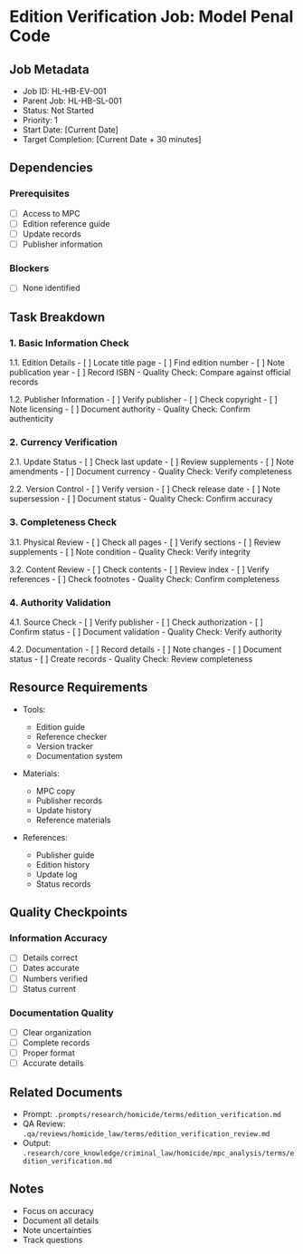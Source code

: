 # Edition Verification Job: Model Penal Code

## Job Metadata
- Job ID: HL-HB-EV-001
- Parent Job: HL-HB-SL-001
- Status: Not Started
- Priority: 1
- Start Date: [Current Date]
- Target Completion: [Current Date + 30 minutes]

## Dependencies
### Prerequisites
- [ ] Access to MPC
- [ ] Edition reference guide
- [ ] Update records
- [ ] Publisher information

### Blockers
- [ ] None identified

## Task Breakdown

### 1. Basic Information Check
1.1. Edition Details
    - [ ] Locate title page
    - [ ] Find edition number
    - [ ] Note publication year
    - [ ] Record ISBN
    - Quality Check: Compare against official records

1.2. Publisher Information
    - [ ] Verify publisher
    - [ ] Check copyright
    - [ ] Note licensing
    - [ ] Document authority
    - Quality Check: Confirm authenticity

### 2. Currency Verification
2.1. Update Status
    - [ ] Check last update
    - [ ] Review supplements
    - [ ] Note amendments
    - [ ] Document currency
    - Quality Check: Verify completeness

2.2. Version Control
    - [ ] Verify version
    - [ ] Check release date
    - [ ] Note supersession
    - [ ] Document status
    - Quality Check: Confirm accuracy

### 3. Completeness Check
3.1. Physical Review
    - [ ] Check all pages
    - [ ] Verify sections
    - [ ] Review supplements
    - [ ] Note condition
    - Quality Check: Verify integrity

3.2. Content Review
    - [ ] Check contents
    - [ ] Review index
    - [ ] Verify references
    - [ ] Check footnotes
    - Quality Check: Confirm completeness

### 4. Authority Validation
4.1. Source Check
    - [ ] Verify publisher
    - [ ] Check authorization
    - [ ] Confirm status
    - [ ] Document validation
    - Quality Check: Verify authority

4.2. Documentation
    - [ ] Record details
    - [ ] Note changes
    - [ ] Document status
    - [ ] Create records
    - Quality Check: Review completeness

## Resource Requirements
- Tools:
  - Edition guide
  - Reference checker
  - Version tracker
  - Documentation system

- Materials:
  - MPC copy
  - Publisher records
  - Update history
  - Reference materials

- References:
  - Publisher guide
  - Edition history
  - Update log
  - Status records

## Quality Checkpoints
### Information Accuracy
- [ ] Details correct
- [ ] Dates accurate
- [ ] Numbers verified
- [ ] Status current

### Documentation Quality
- [ ] Clear organization
- [ ] Complete records
- [ ] Proper format
- [ ] Accurate details

## Related Documents
- Prompt: `.prompts/research/homicide/terms/edition_verification.md`
- QA Review: `.qa/reviews/homicide_law/terms/edition_verification_review.md`
- Output: `.research/core_knowledge/criminal_law/homicide/mpc_analysis/terms/edition_verification.md`

## Notes
- Focus on accuracy
- Document all details
- Note uncertainties
- Track questions 